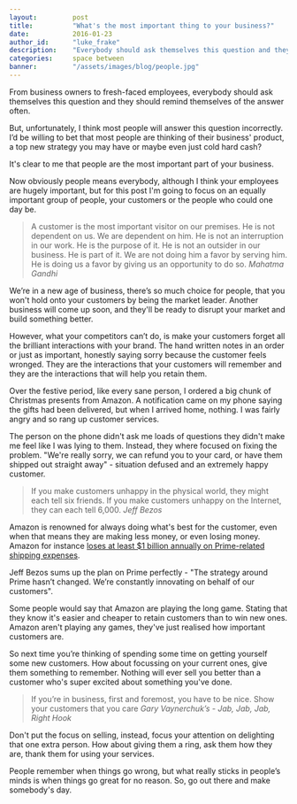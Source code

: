 ```yaml
---
layout: 		post
title:  		"What's the most important thing to your business?"
date:   		2016-01-23
author_id:      "luke_frake"
description:	"Everybody should ask themselves this question and they should remind themselves of the answer often. From business owners to fresh-faced employees, if you want a business to succeed, you should continually remind yourself of its goals and priorities."
categories: 	space between
banner:			"/assets/images/blog/people.jpg"
---
```


From business owners to fresh-faced employees, everybody should ask themselves this question and they should remind themselves of the answer often.

But, unfortunately, I think most people will answer this question incorrectly. I’d be willing to bet that most people are thinking of their business' product, a top new strategy you may have or maybe even just cold hard cash?

It's clear to me that people are the most important part of your business.

Now obviously people means everybody, although I think your employees are hugely important, but for this post I'm going to focus on an equally important group of people, your customers or the people who could one day be.

<blockquote>
	A customer is the most important visitor on our premises. He is not dependent on us. We are dependent on him. He is not an interruption in our work. He is the purpose of it. He is not an outsider in our business. He is part of it. We are not doing him a favor by serving him. He is doing us a favor by giving us an opportunity to do so.
	<cite>Mahatma Gandhi</cite>
</blockquote>

We’re in a new age of business, there’s so much choice for people, that you won't hold onto your customers by being the market leader. Another business will come up soon, and they'll be ready to disrupt your market and build something better.

However, what your competitors can’t do, is make your customers forget all the brilliant interactions with your brand. The hand written notes in an order or just as important, honestly saying sorry because the customer feels wronged. They are the interactions that your customers will remember and they are the interactions that will help you retain them.

Over the festive period, like every sane person, I ordered a big chunk of Christmas presents from Amazon. A notification came on my phone saying the gifts had been delivered, but when I arrived home, nothing. I was fairly angry and so rang up customer services.

The person on the phone didn't ask me loads of questions they didn't make me feel like I was lying to them. Instead, they where focused on fixing the problem. "We're really sorry, we can refund you to your card, or have them shipped out straight away" - situation defused and an extremely happy customer.

<blockquote>
	If you make customers unhappy in the physical world, they might each tell six friends. If you make customers unhappy on the Internet, they can each tell 6,000.
	<cite>Jeff Bezos</cite>
</blockquote>

Amazon is renowned for always doing what's best for the customer, even when that means they are making less money, or even losing money. Amazon for instance <a href="http://fortune.com/2015/02/03/inside-amazon-prime/" target="_blank" class="anchor anchor-bland">loses at least $1 billion annually on Prime-related shipping expenses</a>.

Jeff Bezos sums up the plan on Prime perfectly - "The strategy around Prime hasn’t changed. We’re constantly innovating on behalf of our customers".

Some people would say that Amazon are playing the long game. Stating that they know it's easier and cheaper to retain customers than to win new ones. Amazon aren't playing any games, they've just realised how important customers are.

So next time you’re thinking of spending some time on getting yourself some new customers. How about focussing on your current ones, give them something to remember. Nothing will ever sell you better than a customer who's super excited about something you've done.

<blockquote>
	If you’re in business, first and foremost, you have to be nice. Show your customers that you care
	<cite>Gary Vaynerchuk’s - Jab, Jab, Jab, Right Hook</cite>
</blockquote>

Don't put the focus on selling, instead, focus your attention on delighting that one extra person. How about giving them a ring, ask them how they are, thank them for using your services. 

People remember when things go wrong, but what really sticks in people’s minds is when things go great for no reason. So, go out there and make somebody's day. 